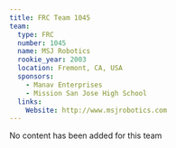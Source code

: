 ```yaml
---
title: FRC Team 1045
team:
  type: FRC
  number: 1045
  name: MSJ Robotics
  rookie_year: 2003
  location: Fremont, CA, USA
  sponsors:
    - Manav Enterprises
    - Mission San Jose High School
  links:
    Website: http://www.msjrobotics.com
---
```

No content has been added for this team